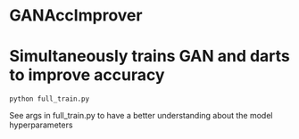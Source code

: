# GANAccImprover
# Simultaneously trains GAN and darts to improve accuracy

````
python full_train.py
````

See args in full_train.py to have a better understanding about the model hyperparameters 
